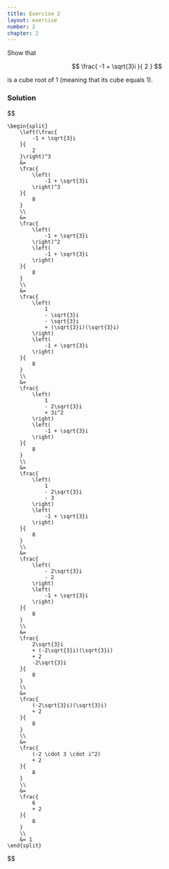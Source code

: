 ```yaml
---
title: Exercise 2
layout: exercise
number: 2
chapter: 2
---
```


Show that

$$
    \frac{
        -1 + \sqrt{3}i
    }{
        2
    }
$$

is a cube root of 1 (meaning that its cube equals 1).

### Solution

$$

    \begin{split}
        \left(\frac{
            -1 + \sqrt{3}i
        }{
            2
        }\right)^3
        &=
        \frac{
            \left(
                -1 + \sqrt{3}i
            \right)^3
        }{
            8
        }
        \\
        &=
        \frac{
            \left(
                -1 + \sqrt{3}i
            \right)^2
            \left(
                -1 + \sqrt{3}i
            \right)
        }{
            8
        }
        \\
        &=
        \frac{
            \left(
                1
                - \sqrt{3}i
                - \sqrt{3}i
                + (\sqrt{3}i)(\sqrt{3}i)
            \right)
            \left(
                -1 + \sqrt{3}i
            \right)
        }{
            8
        }
        \\
        &=
        \frac{
            \left(
                1
                - 2\sqrt{3}i
                + 3i^2
            \right)
            \left(
                -1 + \sqrt{3}i
            \right)
        }{
            8
        }
        \\
        &=
        \frac{
            \left(
                1
                - 2\sqrt{3}i
                - 3
            \right)
            \left(
                -1 + \sqrt{3}i
            \right)
        }{
            8
        }
        \\
        &=
        \frac{
            \left(
                - 2\sqrt{3}i
                - 2
            \right)
            \left(
                -1 + \sqrt{3}i
            \right)
        }{
            8
        }
        \\
        &=
        \frac{
            2\sqrt{3}i
            + (-2\sqrt{3}i)(\sqrt{3}i)
            + 2
            -2\sqrt{3}i
        }{
            8
        }
        \\
        &=
        \frac{
            (-2\sqrt{3}i)(\sqrt{3}i)
            + 2
        }{
            8
        }
        \\
        &=
        \frac{
            (-2 \cdot 3 \cdot i^2)
            + 2
        }{
            8
        }
        \\
        &=
        \frac{
            6
            + 2
        }{
            8
        }
        \\
        &= 1
    \end{split}
$$
